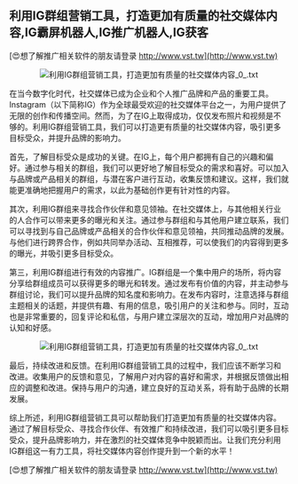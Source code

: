 ## **利用IG群组营销工具，打造更加有质量的社交媒体内容,IG霸屏机器人,IG推广机器人,IG获客**

[😍想了解推广相关软件的朋友请登录 http://www.vst.tw](http://www.vst.tw)

 <center><img src="https://vst.tw/MP4/tuiguang/png/4.png" alt="利用IG群组营销工具，打造更加有质量的社交媒体内容_0_.txt"></center>

在当今数字化时代，社交媒体已成为企业和个人推广品牌和产品的重要工具。Instagram（以下简称IG）作为全球最受欢迎的社交媒体平台之一，为用户提供了无限的创作和传播空间。然而，为了在IG上取得成功，仅仅发布照片和视频是不够的。利用IG群组营销工具，我们可以打造更有质量的社交媒体内容，吸引更多目标受众，并提升品牌的影响力。

首先，了解目标受众是成功的关键。在IG上，每个用户都拥有自己的兴趣和偏好。通过参与相关的群组，我们可以更好地了解目标受众的需求和喜好。可以加入与品牌或产品相关的群组，与潜在客户进行互动，收集反馈和建议。这样，我们就能更准确地把握用户的需求，以此为基础创作更有针对性的内容。

其次，利用IG群组来寻找合作伙伴和意见领袖。在社交媒体上，与其他相关行业的人合作可以带来更多的曝光和关注。通过参与群组和与其他用户建立联系，我们可以寻找到与自己品牌或产品相关的合作伙伴和意见领袖，共同推动品牌的发展。与他们进行跨界合作，例如共同举办活动、互相推荐，可以使我们的内容得到更多的曝光，并吸引更多目标受众。

第三，利用IG群组进行有效的内容推广。IG群组是一个集中用户的场所，将内容分享给群组成员可以获得更多的曝光和转发。通过发布有价值的内容，并主动参与群组讨论，我们可以提升品牌的知名度和影响力。在发布内容时，注意选择与群组主题相关的话题，并提供有趣、有用的信息，吸引用户的关注和参与。同时，互动也是非常重要的，回复评论和私信，与用户建立深层次的互动，增加用户对品牌的认知和好感。

 <center><img src="https://vst.tw/MP4/tuiguang/png/2.png" alt="利用IG群组营销工具，打造更加有质量的社交媒体内容_0_.txt"></center>

最后，持续改进和反馈。在利用IG群组营销工具的过程中，我们应该不断学习和改进。收集用户的反馈和意见，了解用户对内容的喜好和需求，并根据反馈做出相应的调整和改进。保持与用户的沟通，建立良好的互动关系，将有助于品牌的长期发展。

综上所述，利用IG群组营销工具可以帮助我们打造更加有质量的社交媒体内容。通过了解目标受众、寻找合作伙伴、有效推广和持续改进，我们可以吸引更多目标受众，提升品牌影响力，并在激烈的社交媒体竞争中脱颖而出。让我们充分利用IG群组这一有力工具，将社交媒体内容创作提升到一个新的水平！

[😍想了解推广相关软件的朋友请登录 http://www.vst.tw](http://www.vst.tw)



